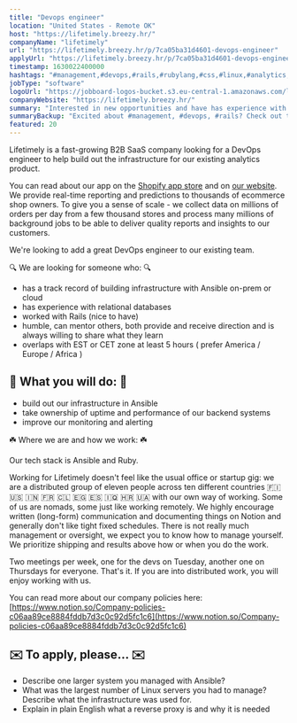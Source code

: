 ```yaml
---
title: "Devops engineer"
location: "United States - Remote OK"
host: "https://lifetimely.breezy.hr/"
companyName: "lifetimely"
url: "https://lifetimely.breezy.hr/p/7ca05ba31d4601-devops-engineer"
applyUrl: "https://lifetimely.breezy.hr/p/7ca05ba31d4601-devops-engineer/apply"
timestamp: 1630022400000
hashtags: "#management,#devops,#rails,#rubylang,#css,#linux,#analytics,#qa"
jobType: "software"
logoUrl: "https://jobboard-logos-bucket.s3.eu-central-1.amazonaws.com/lifetimely"
companyWebsite: "https://lifetimely.breezy.hr/"
summary: "Interested in new opportunities and have has experience with relational databases? Lifetimely has a job opening for a devops engineer."
summaryBackup: "Excited about #management, #devops, #rails? Check out this job post!"
featured: 20
---
```


Lifetimely is a fast-growing B2B SaaS company looking for a DevOps engineer to help build out the infrastructure for our existing analytics product.

You can read about our app on the [Shopify app store](https://apps.shopify.com/lifetimely-lifetime-value-and-profit-analytics) and on [our website](https://lifetimely.io). We provide real-time reporting and predictions to thousands of ecommerce shop owners. To give you a sense of scale - we collect data on millions of orders per day from a few thousand stores and process many millions of background jobs to be able to deliver quality reports and insights to our customers.

We're looking to add a great DevOps engineer to our existing team.

🔍 We are looking for someone who: 🔍

*   has a track record of building infrastructure with Ansible on-prem or cloud
*   has experience with relational databases
*   worked with Rails (nice to have)
*   humble, can mentor others, both provide and receive direction and is always willing to share what they learn
*   overlaps with EST or CET zone at least 5 hours ( prefer America / Europe / Africa )

## 🔨 What you will do: 🔨

*   build out our infrastructure in Ansible
*   take ownership of uptime and performance of our backend systems
*   improve our monitoring and alerting

☘️ Where we are and how we work: ☘️

Our tech stack is Ansible and Ruby.

Working for Lifetimely doesn't feel like the usual office or startup gig: we are a distributed group of eleven people across ten different countries 🇫🇮 🇺🇸 🇮🇳 🇫🇷 🇨🇱 🇪🇬 🇪🇸 🇮🇶 🇭🇷 🇺🇦 with our own way of working. Some of us are nomads, some just like working remotely. We highly encourage written (long-form) communication and documenting things on Notion and generally don't like tight fixed schedules. There is not really much management or oversight, we expect you to know how to manage yourself. We prioritize shipping and results above how or when you do the work.

Two meetings per week, one for the devs on Tuesday, another one on Thursdays for everyone. That's it. If you are into distributed work, you will enjoy working with us.

You can read more about our company policies here: [](https://www.notion.so/Company-policies-c06aa89ce8884fddb7d3c0c92d5fc1c6)[https://www.notion.so/Company-policies-c06aa89ce8884fddb7d3c0c92d5fc1c6](https://www.notion.so/Company-policies-c06aa89ce8884fddb7d3c0c92d5fc1c6)

## ✉️ To apply, please... ✉️

*   Describe one larger system you managed with Ansible?
*   What was the largest number of Linux servers you had to manage? Describe what the infrastructure was used for.
*   Explain in plain English what a reverse proxy is and why it is needed
